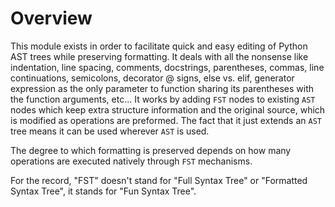 # Overview

This module exists in order to facilitate quick and easy editing of Python AST trees while preserving formatting. It deals with all the nonsense like indentation, line spacing, comments, docstrings, parentheses, commas, line continuations, semicolons, decorator @ signs, else vs. elif, generator expression as the only parameter to function sharing its parentheses with the function arguments, etc... It works by adding `FST` nodes to existing `AST` nodes which keep extra structure information and the original source, which is modified as operations are preformed. The fact that it just extends an `AST` tree means it can be used wherever `AST` is used.

The degree to which formatting is preserved depends on how many operations are executed natively through `FST` mechanisms.
















For the record, "FST" doesn't stand for "Full Syntax Tree" or "Formatted Syntax Tree", it stands for "Fun Syntax Tree".
